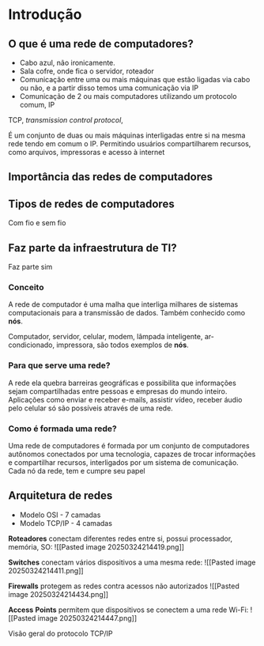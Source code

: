 # Introdução

## O que é uma rede de computadores?
- Cabo azul, não ironicamente.
- Sala cofre, onde fica o servidor, roteador
- Comunicação entre uma ou mais máquinas que estão ligadas via cabo ou não, e a partir disso temos uma comunicação via IP
- Comunicação de 2 ou mais computadores utilizando um protocolo comum, IP

TCP, *transmission control protocol*,


É um conjunto de duas ou mais máquinas interligadas entre si na mesma rede tendo em comum o IP.
Permitindo usuários compartilharem recursos, como arquivos, impressoras e acesso à internet

## Importância das redes de computadores


## Tipos de redes de computadores
Com fio e sem fio

## Faz parte da infraestrutura de TI?
Faz parte sim

### Conceito
A rede de computador é uma malha que interliga milhares de sistemas computacionais para a transmissão de dados. Também conhecido como **nós**.

Computador, servidor, celular, modem, lâmpada inteligente, ar-condicionado, impressora, são todos exemplos de **nós**.

### Para que serve uma rede?
A rede ela quebra barreiras geográficas e possibilita que informações sejam compartilhadas entre pessoas e empresas do mundo inteiro.
Aplicações como enviar e receber e-mails, assistir vídeo, receber áudio pelo celular só são possíveis através de uma rede.

### Como é formada uma rede?
Uma rede de computadores é formada por um conjunto de computadores autônomos conectados por uma tecnologia, capazes de trocar informações e compartilhar recursos, interligados por um sistema de comunicação.
Cada nó da rede, tem e cumpre seu papel


## Arquitetura de redes
- Modelo OSI - 7 camadas
- Modelo TCP/IP - 4 camadas

**Roteadores** conectam diferentes redes entre si, possui processador, memória, SO:
![[Pasted image 20250324214419.png]]

**Switches** conectam vários dispositivos a uma mesma rede:
![[Pasted image 20250324214411.png]]

**Firewalls** protegem as redes contra acessos não autorizados
![[Pasted image 20250324214434.png]]

**Access** **Points** permitem que dispositivos se conectem a uma rede Wi-Fi:
![[Pasted image 20250324214447.png]]

Visão geral do protocolo TCP/IP
